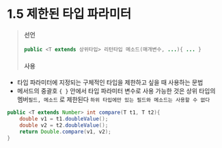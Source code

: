 # 1.5 제한된 타입 파라미터

> #### 선언
> ```java
> public <T extends 상위타입> 리턴타입 메소드(매개변수, ...){ ... }
> ```
> 
> #### 사용
> 
> 

* 타입 파라미터에 지정되는 구체적인 타입을 제한하고 싶을 때 사용하는 문법
* 메서드의 중괄호 `{ }` 안에서 타입 파라미터 변수로 사용 가능한 것은 상위 타입의
 멤버`필드, 메소드` 로 제한된다 `하위 타입에만 있는 필드와 메소드는 사용할 수 없다`

```java
public <T extends Number> int compare(T t1, T t2){
    double v1 = t1.doubleValue();
    double v2 = t2.doubleValue();
    return Double.compare(v1, v2);
}
```
 